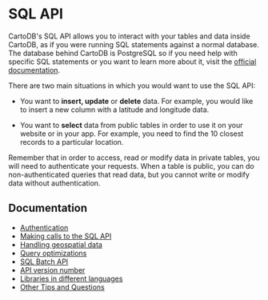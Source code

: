 # SQL API

CartoDB's SQL API allows you to interact with your tables and data inside CartoDB, as if you were running SQL statements against a normal database. The database behind CartoDB is PostgreSQL so if you need help with specific SQL statements or you want to learn more about it, visit the [official documentation](http://www.postgresql.org/docs/9.1/static/sql.html).

There are two main situations in which you would want to use the SQL API:

- You want to **insert, update** or **delete** data. For example, you would like to insert a new column with a latitude and longitude data.

- You want to **select** data from public tables in order to use it on your website or in your app. For example, you need to find the 10 closest records to a particular location.

Remember that in order to access, read or modify data in private tables, you will need to authenticate your requests. When a table is public, you can do non-authenticated queries that read data, but you cannot write or modify data without authentication.

## Documentation

* [Authentication](authentication.md)
* [Making calls to the SQL API](making_calls.md)
* [Handling geospatial data](handling_geospatial_data.md)
* [Query optimizations](query_optimizations.md)
* [SQL Batch API](sql_batch_api.md)
* [API version number](version.md)
* [Libraries in different languages](libraries_support.md)
* [Other Tips and Questions](tips_and_tricks.md)
